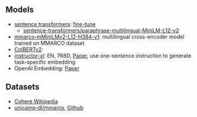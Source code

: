 ## Models


- [sentence transformers](https://www.sbert.net/docs/pretrained_models.html#model-overview): [fine-tune](https://www.sbert.net/docs/training/overview.html)
  - [sentence-transformers/paraphrase-multilingual-MiniLM-L12-v2](https://huggingface.co/sentence-transformers/paraphrase-multilingual-MiniLM-L12-v2)
- [mmarco-mMiniLMv2-L12-H384-v1](https://huggingface.co/cross-encoder/mmarco-mMiniLMv2-L12-H384-v1): multilingual cross-encoder model trained on MMARCO dataset
- [ColBERTv2](https://github.com/stanford-futuredata/ColBERT): 
- [instructor-xl](https://huggingface.co/hkunlp/instructor-xl): EN, 768D, [Paper](https://arxiv.org/abs/2212.09741), use one-sentence instruction to generate task-specific embedding
- OpenAI Embedding: [Paper](https://arxiv.org/abs/2201.10005)



## Datasets

- [Cohere Wikipedia](https://txt.cohere.com/embedding-archives-wikipedia/)
- [unicamp-dl/mmarco](https://huggingface.co/datasets/unicamp-dl/mmarco/viewer/japanese/train), [Github](https://github.com/unicamp-dl/mMARCO)
